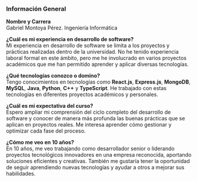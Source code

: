 ### **Información General**

**Nombre y Carrera**  
Gabriel Montoya Pérez. Ingeniería Informática

**¿Cuál es mi experiencia en desarrollo de software?**  
Mi experiencia en desarrollo de software se limita a los proyectos y prácticas realizadas dentro de la universidad. No he tenido experiencia laboral formal en este ámbito, pero me he involucrado en varios proyectos académicos que me han permitido aprender y aplicar diversas tecnologías.

**¿Qué tecnologías conozco o domino?**  
Tengo conocimientos en tecnologías como **React.js**, **Express.js**, **MongoDB**, **MySQL**, **Java**, **Python**, **C++** y **TypeScript**. He trabajado con estas tecnologías en diferentes proyectos académicos y personales.

**¿Cuál es mi expectativa del curso?**  
Espero ampliar mi comprensión del ciclo completo del desarrollo de software y conocer de manera más profunda las buenas prácticas que se aplican en proyectos reales. Me interesa aprender cómo gestionar y optimizar cada fase del proceso.

**¿Cómo me veo en 10 años?**  
En 10 años, me veo trabajando como desarrollador senior o liderando proyectos tecnológicos innovadores en una empresa reconocida, aportando soluciones eficientes y creativas. También me gustaría tener la oportunidad de seguir aprendiendo nuevas tecnologías y ayudar a otros a mejorar sus habilidades.
